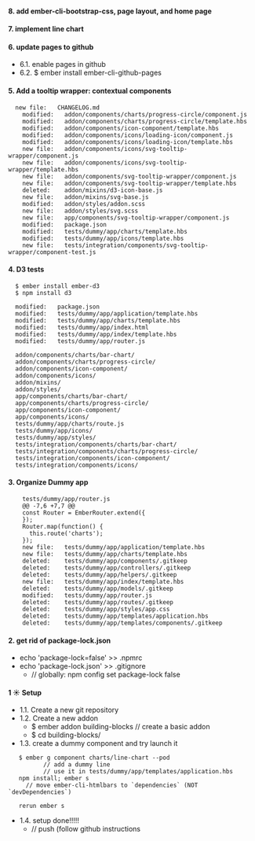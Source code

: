 #### 8. add ember-cli-bootstrap-css, page layout, and home page

#### 7. implement line chart

#### 6. update pages to github
  - 6.1. enable pages in github
  - 6.2. $ ember install ember-cli-github-pages

#### 5. Add a tooltip wrapper: contextual components
```
  new file:   CHANGELOG.md
	modified:   addon/components/charts/progress-circle/component.js
	modified:   addon/components/charts/progress-circle/template.hbs
	modified:   addon/components/icon-component/template.hbs
	modified:   addon/components/icons/loading-icon/component.js
	modified:   addon/components/icons/loading-icon/template.hbs
	new file:   addon/components/icons/svg-tooltip-wrapper/component.js
	new file:   addon/components/icons/svg-tooltip-wrapper/template.hbs
	new file:   addon/components/svg-tooltip-wrapper/component.js
	new file:   addon/components/svg-tooltip-wrapper/template.hbs
	deleted:    addon/mixins/d3-icon-base.js
	new file:   addon/mixins/svg-base.js
	modified:   addon/styles/addon.scss
	new file:   addon/styles/svg.scss
	new file:   app/components/svg-tooltip-wrapper/component.js
	modified:   package.json
	modified:   tests/dummy/app/charts/template.hbs
	modified:   tests/dummy/app/icons/template.hbs
	new file:   tests/integration/components/svg-tooltip-wrapper/component-test.js
```

#### 4. D3 tests
```
  $ ember install ember-d3
  $ npm install d3

  modified:   package.json
  modified:   tests/dummy/app/application/template.hbs
  modified:   tests/dummy/app/charts/template.hbs
  modified:   tests/dummy/app/index.html
  modified:   tests/dummy/app/index/template.hbs
  modified:   tests/dummy/app/router.js

  addon/components/charts/bar-chart/
  addon/components/charts/progress-circle/
  addon/components/icon-component/
  addon/components/icons/
  addon/mixins/
  addon/styles/
  app/components/charts/bar-chart/
  app/components/charts/progress-circle/
  app/components/icon-component/
  app/components/icons/
  tests/dummy/app/charts/route.js
  tests/dummy/app/icons/
  tests/dummy/app/styles/
  tests/integration/components/charts/bar-chart/
  tests/integration/components/charts/progress-circle/
  tests/integration/components/icon-component/
  tests/integration/components/icons/
```

#### 3. Organize Dummy app
```
    tests/dummy/app/router.js
    @@ -7,6 +7,7 @@
    const Router = EmberRouter.extend({
    });
    Router.map(function() {
      this.route('charts');
    });
	new file:   tests/dummy/app/application/template.hbs
	new file:   tests/dummy/app/charts/template.hbs
	deleted:    tests/dummy/app/components/.gitkeep
	deleted:    tests/dummy/app/controllers/.gitkeep
	deleted:    tests/dummy/app/helpers/.gitkeep
	new file:   tests/dummy/app/index/template.hbs
	deleted:    tests/dummy/app/models/.gitkeep
	modified:   tests/dummy/app/router.js
	deleted:    tests/dummy/app/routes/.gitkeep
	deleted:    tests/dummy/app/styles/app.css
	deleted:    tests/dummy/app/templates/application.hbs
	deleted:    tests/dummy/app/templates/components/.gitkeep
```

#### 2. get rid of package-lock.json
  - echo 'package-lock=false' >> .npmrc
  - echo 'package-lock.json' >> .gitignore
    - // globally: npm config set package-lock false

#### 1 :sunny: Setup

  - 1.1. Create a new git repository
  - 1.2. Create a new addon
      -   $ ember addon building-blocks  // create a basic addon
      -    $ cd building-blocks/
  - 1.3. create a dummy component and try launch it
  ```
     $ ember g component charts/line-chart --pod
           	// add a dummy line
           	// use it in tests/dummy/app/templates/application.hbs
     npm install; ember s
       // move ember-cli-htmlbars to `dependencies` (NOT `devDependencies`)

     rerun ember s
  ```
  - 1.4. setup done!!!!!
    - // push  (follow github instructions
